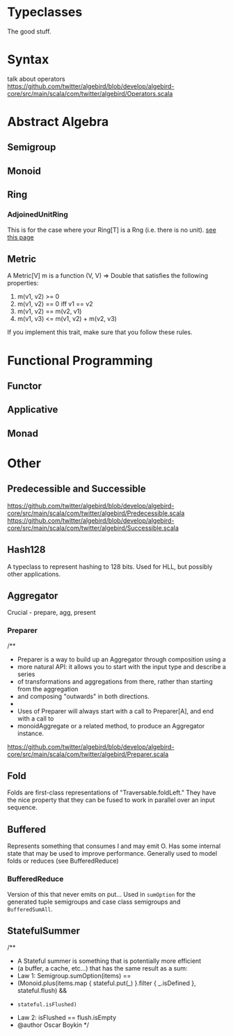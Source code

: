 # Typeclasses

The good stuff.

# Syntax

talk about operators https://github.com/twitter/algebird/blob/develop/algebird-core/src/main/scala/com/twitter/algebird/Operators.scala

# Abstract Algebra

## Semigroup

## Monoid

## Ring

### AdjoinedUnitRing

This is for the case where your Ring[T] is a Rng (i.e. there is no unit). [see this page](http://en.wikipedia.org/wiki/Pseudo-ring#Adjoining_an_identity_element)

## Metric

A Metric[V] m is a function (V, V) => Double that satisfies the following properties:

1. m(v1, v2) >= 0
2. m(v1, v2) == 0 iff v1 == v2
3. m(v1, v2) == m(v2, v1)
4. m(v1, v3) <= m(v1, v2) + m(v2, v3)

If you implement this trait, make sure that you follow these rules.

# Functional Programming

## Functor

## Applicative

## Monad

# Other

## Predecessible and Successible

https://github.com/twitter/algebird/blob/develop/algebird-core/src/main/scala/com/twitter/algebird/Predecessible.scala
https://github.com/twitter/algebird/blob/develop/algebird-core/src/main/scala/com/twitter/algebird/Successible.scala

## Hash128

A typeclass to represent hashing to 128 bits. Used for HLL, but possibly other applications.

## Aggregator

Crucial - prepare, agg, present

### Preparer

/**
 * Preparer is a way to build up an Aggregator through composition using a
 * more natural API: it allows you to start with the input type and describe a series
 * of transformations and aggregations from there, rather than starting from the aggregation
 * and composing "outwards" in both directions.
 *
 * Uses of Preparer will always start with a call to Preparer[A], and end with a call to
 * monoidAggregate or a related method, to produce an Aggregator instance.

https://github.com/twitter/algebird/blob/develop/algebird-core/src/main/scala/com/twitter/algebird/Preparer.scala

## Fold

Folds are first-class representations of "Traversable.foldLeft." They have the nice property that they can be fused to work in parallel over an input sequence.

## Buffered

Represents something that consumes I and may emit O. Has some internal state that may be used to improve performance. Generally used to model folds or reduces (see BufferedReduce)

### BufferedReduce

Version of this that never emits on put... Used in `sumOption` for the generated tuple semigroups and case class semigroups and `BufferedSumAll`.

## StatefulSummer

/**
 * A Stateful summer is something that is potentially more efficient
 * (a buffer, a cache, etc...) that has the same result as a sum:
 * Law 1: Semigroup.sumOption(items) ==
 *   (Monoid.plus(items.map { stateful.put(_) }.filter { _.isDefined }, stateful.flush) &&
 *     stateful.isFlushed)
 * Law 2: isFlushed == flush.isEmpty
 * @author Oscar Boykin
 */
